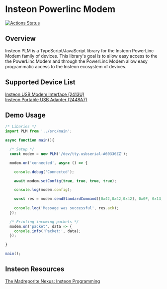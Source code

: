 # Insteon Powerlinc Modem
[![Actions Status](https://github.com/apearson/insteon-plm/workflows/Continuous%20Integration/badge.svg)](https://github.com/apearson/insteon-plm/actions)

## Overview
Insteon PLM is a TypeScript/JavaScript library for the Insteon PowerLinc Modem family of devices.  This library's goal is to allow easy access to the the PowerLinc Modem and through the PowerLinc Modem allow easy programmatic access to the Insteon ecosystem of devices. 

## Supported Device List
[Insteon USB Modem Interface (2413U)](https://www.smarthome.com/powerlinc-modem-insteon-2413u-usb-interface-dual-band.html)   
[Insteon Portable USB Adapter (2448A7)](https://www.smarthome.com/insteon-2448a7-portable-usb-adapter.html)

## Demo Usage
```ts
/* Libaries */
import PLM from '../src/main';

async function main(){

  /* Setup */
  const modem = new PLM('/dev/tty.usbserial-A60336ZZ');

  modem.on('connected', async () => {

    console.debug('Connected');

    await modem.setConfig(true, true, true, true);

    console.log(modem.config);

    const res = modem.sendStandardCommand([0x42,0x42,0x42], 0x0F, 0x13, 0x00);
      
    console.log('Message was successful', res.ack);
  });

  /* Printing incoming packets */
  modem.on('packet', data => {
    console.info('Packet:', data);
  });

}

main();
```

## Insteon Resources
[The Madreporite Nexus: Insteon Programming](http://www.madreporite.com/insteon/insteon.html)

